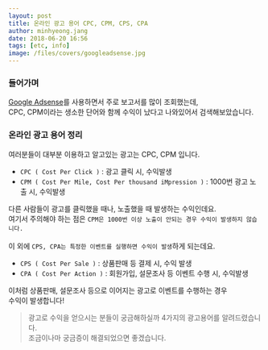 ```yaml
---
layout: post
title: 온라인 광고 용어 CPC, CPM, CPS, CPA
author: minhyeong.jang
date: 2018-06-20 16:56
tags: [etc, info]
image: /files/covers/googleadsense.jpg
---
```

### 들어가며
[Google Adsense](https://www.google.com/adsense)를 사용하면서 주로 보고서를 많이 조회했는데,<br/>
CPC, CPM이라는 생소한 단어와 함께 수익이 났다고 나와있어서 검색해보았습니다.

### 온라인 광고 용어 정리
여러분들이 대부분 이용하고 알고있는 광고는 CPC, CPM 입니다.

 - `CPC ( Cost Per Click )` : 광고 클릭 시, 수익발생
 - `CPM ( Cost Per Mile, Cost Per thousand iMpression )` : 1000번 광고 노출 시, 수익발생

다른 사람들이 광고를 클릭했을 때나, 노출했을 때 발생하는 수익인데요.<br/>
여기서 주의해야 하는 점은 `CPM은 1000번 이상 노출이 안되는 경우 수익이 발생하지 않습니다.`<br/>
<br/>
이 외에 `CPS, CPA는 특정한 이벤트를 실행하면 수익이 발생`하게 되는데요.

- `CPS ( Cost Per Sale )` : 상품판매 등  결제 시, 수익 발생
- `CPA ( Cost Per Action )` : 회원가입, 설문조사 등 이벤트 수행 시, 수익발생

이처럼 상품판매, 설문조사 등으로 이어지는 광고로 이벤트를 수행하는 경우<br/>
수익이 발생합니다!

> 광고로 수익을 얻으시는 분들이 궁금해하실까 4가지의 광고용어를 알려드렸습니다.<br/>
> 조금이나마 궁금증이 해결되었으면 좋겠습니다.
